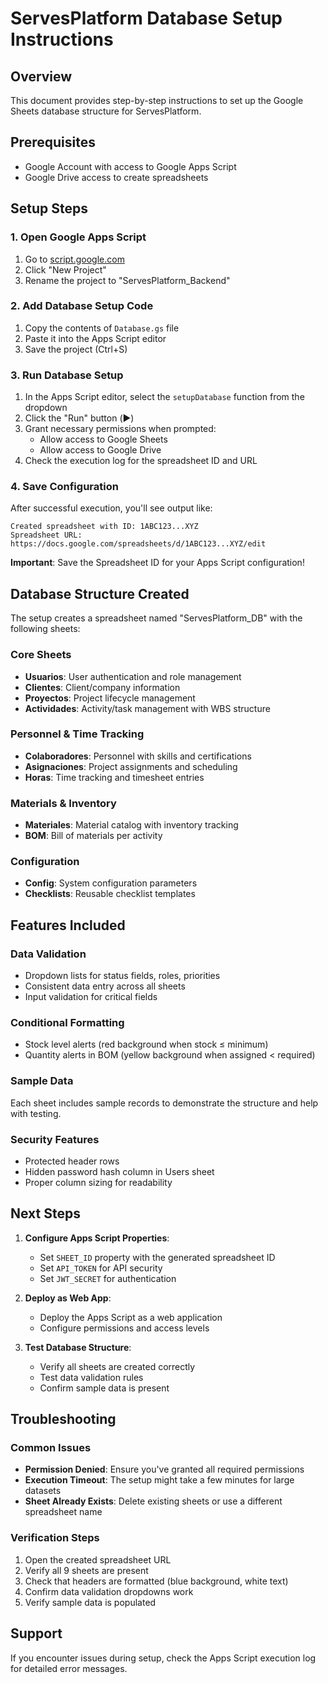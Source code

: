 # ServesPlatform Database Setup Instructions

## Overview

This document provides step-by-step instructions to set up the Google Sheets database structure for ServesPlatform.

## Prerequisites

- Google Account with access to Google Apps Script
- Google Drive access to create spreadsheets

## Setup Steps

### 1. Open Google Apps Script

1. Go to [script.google.com](https://script.google.com)
2. Click "New Project"
3. Rename the project to "ServesPlatform_Backend"

### 2. Add Database Setup Code

1. Copy the contents of `Database.gs` file
2. Paste it into the Apps Script editor
3. Save the project (Ctrl+S)

### 3. Run Database Setup

1. In the Apps Script editor, select the `setupDatabase` function from the dropdown
2. Click the "Run" button (▶️)
3. Grant necessary permissions when prompted:
   - Allow access to Google Sheets
   - Allow access to Google Drive
4. Check the execution log for the spreadsheet ID and URL

### 4. Save Configuration

After successful execution, you'll see output like:

```
Created spreadsheet with ID: 1ABC123...XYZ
Spreadsheet URL: https://docs.google.com/spreadsheets/d/1ABC123...XYZ/edit
```

**Important**: Save the Spreadsheet ID for your Apps Script configuration!

## Database Structure Created

The setup creates a spreadsheet named "ServesPlatform_DB" with the following sheets:

### Core Sheets

- **Usuarios**: User authentication and role management
- **Clientes**: Client/company information
- **Proyectos**: Project lifecycle management
- **Actividades**: Activity/task management with WBS structure

### Personnel & Time Tracking

- **Colaboradores**: Personnel with skills and certifications
- **Asignaciones**: Project assignments and scheduling
- **Horas**: Time tracking and timesheet entries

### Materials & Inventory

- **Materiales**: Material catalog with inventory tracking
- **BOM**: Bill of materials per activity

### Configuration

- **Config**: System configuration parameters
- **Checklists**: Reusable checklist templates

## Features Included

### Data Validation

- Dropdown lists for status fields, roles, priorities
- Consistent data entry across all sheets
- Input validation for critical fields

### Conditional Formatting

- Stock level alerts (red background when stock ≤ minimum)
- Quantity alerts in BOM (yellow background when assigned < required)

### Sample Data

Each sheet includes sample records to demonstrate the structure and help with testing.

### Security Features

- Protected header rows
- Hidden password hash column in Users sheet
- Proper column sizing for readability

## Next Steps

1. **Configure Apps Script Properties**:

   - Set `SHEET_ID` property with the generated spreadsheet ID
   - Set `API_TOKEN` for API security
   - Set `JWT_SECRET` for authentication

2. **Deploy as Web App**:

   - Deploy the Apps Script as a web application
   - Configure permissions and access levels

3. **Test Database Structure**:
   - Verify all sheets are created correctly
   - Test data validation rules
   - Confirm sample data is present

## Troubleshooting

### Common Issues

- **Permission Denied**: Ensure you've granted all required permissions
- **Execution Timeout**: The setup might take a few minutes for large datasets
- **Sheet Already Exists**: Delete existing sheets or use a different spreadsheet name

### Verification Steps

1. Open the created spreadsheet URL
2. Verify all 9 sheets are present
3. Check that headers are formatted (blue background, white text)
4. Confirm data validation dropdowns work
5. Verify sample data is populated

## Support

If you encounter issues during setup, check the Apps Script execution log for detailed error messages.
